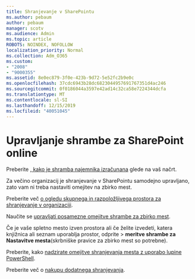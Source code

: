 ```yaml
---
title: Shranjevanje v SharePointu
ms.author: pebaum
author: pebaum
manager: scotv
ms.audience: Admin
ms.topic: article
ROBOTS: NOINDEX, NOFOLLOW
localization_priority: Normal
ms.collection: Adm_O365
ms.custom:
- "2008"
- "9000355"
ms.assetid: 8e0ec879-3f0e-423b-9d72-5e52fc2b9e0c
ms.openlocfilehash: 37cdc6943b28dc6823044957691767351d4ac246
ms.sourcegitcommit: 0f0186044a3597e42ad14c32ca58e7224344dcfa
ms.translationtype: MT
ms.contentlocale: sl-SI
ms.lasthandoff: 12/15/2019
ms.locfileid: "40051045"
---
```

# <a name="manage-your-sharepoint-online-storage"></a>Upravljanje shrambe za SharePoint online

Preberite [, kako je shramba najemnika izračunana](https://docs.microsoft.com/office365/servicedescriptions/sharepoint-online-service-description/sharepoint-online-limits?redirectedfrom=MSDN#limits-by-plan) glede na vaš načrt.

Za večino organizacij je shranjevanje v SharePointu samodejno upravljano, zato vam ni treba nastaviti omejitev na zbirko mest.

Preberite več [o ogledu skupnega in razpoložljivega prostora za shranjevanje v organizaciji](https://docs.microsoft.com/sharepoint/manage-site-collection-storage-limits).

Naučite se [upravljati posamezne omejitve shrambe za zbirko mest](https://docs.microsoft.com/sharepoint/manage-site-collection-storage-limits#manage-individual-site-storage-limits).

Če je vaše spletno mesto izven prostora ali če želite izvedeti, katera knjižnica ali seznam uporablja prostor, odprite > **meritve shrambe za** **Nastavitve mesta**(skrbniške pravice za zbirko mest so potrebne).

Preberite, kako [nadzirate omejitve shranjevanja mesta z uporabo lupine PowerShell](https://docs.microsoft.com/sharepoint/manage-site-collection-storage-limits#monitor-site-storage-limits-by-using-powershell).

Preberite več o [nakupu dodatnega shranjevanja](https://docs.microsoft.com/office365/admin/subscriptions-and-billing/add-storage-space). 
  